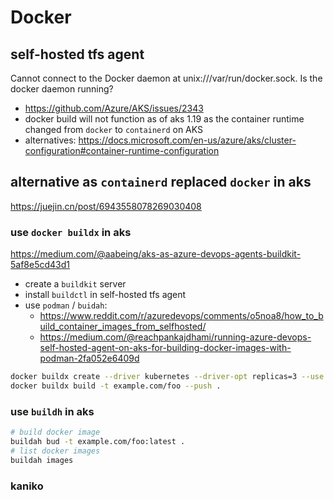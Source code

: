 # Docker

## self-hosted tfs agent
Cannot connect to the Docker daemon at unix:///var/run/docker.sock. Is the docker daemon running?
- https://github.com/Azure/AKS/issues/2343
- docker build will not function as of aks 1.19 as the container runtime changed from `docker` to `containerd` on AKS
- alternatives: https://docs.microsoft.com/en-us/azure/aks/cluster-configuration#container-runtime-configuration

## alternative as `containerd` replaced `docker` in aks
https://juejin.cn/post/6943558078269030408

### use `docker buildx` in aks
https://medium.com/@aabeing/aks-as-azure-devops-agents-buildkit-5af8e5cd43d1
- create a `buildkit` server
- install `buildctl` in self-hosted tfs agent
- use `podman` / `buidah`:
  - https://www.reddit.com/r/azuredevops/comments/o5noa8/how_to_build_container_images_from_selfhosted/
  - https://medium.com/@reachpankajdhami/running-azure-devops-self-hosted-agent-on-aks-for-building-docker-images-with-podman-2fa052e6409d

```sh
docker buildx create --driver kubernetes --driver-opt replicas=3 --use
docker buildx build -t example.com/foo --push .
```

### use `buildh` in aks
```sh
# build docker image
buildah bud -t example.com/foo:latest .
# list docker images
buildah images
```

### kaniko
